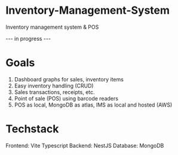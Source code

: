 # Inventory-Management-System
Inventory management system &amp; POS



--- in progress ---
# Goals
1. Dashboard graphs for sales, inventory items
2. Easy inventory handling (CRUD)
3. Sales transactions, receipts, etc.
4. Point of sale (POS) using barcode readers
5. POS as local, MongoDB as atlas, IMS as local and hosted (AWS)

# Techstack
Frontend: Vite Typescript
Backend: NestJS
Database: MongoDB
